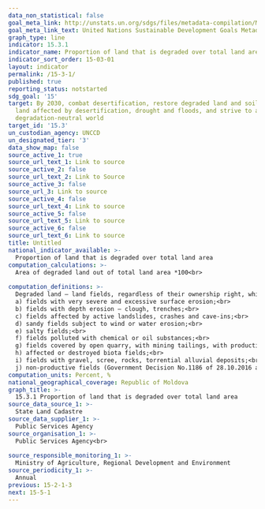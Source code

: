 ```yaml
---
data_non_statistical: false
goal_meta_link: http://unstats.un.org/sdgs/files/metadata-compilation/Metadata-Goal-15.pdf
goal_meta_link_text: United Nations Sustainable Development Goals Metadata (pdf 456kB)
graph_type: line
indicator: 15.3.1
indicator_name: Proportion of land that is degraded over total land area
indicator_sort_order: 15-03-01
layout: indicator
permalink: /15-3-1/
published: true
reporting_status: notstarted
sdg_goal: '15'
target: By 2030, combat desertification, restore degraded land and soil, including
  land affected by desertification, drought and floods, and strive to achieve a land
  degradation-neutral world
target_id: '15.3'
un_custodian_agency: UNCCD
un_designated_tier: '3'
data_show_map: false
source_active_1: true
source_url_text_1: Link to source
source_active_2: false
source_url_text_2: Link to Source
source_active_3: false
source_url_3: Link to source
source_active_4: false
source_url_text_4: Link to source
source_active_5: false
source_url_text_5: Link to source
source_active_6: false
source_url_text_6: Link to source
title: Untitled
national_indicator_available: >-
  Proportion of land that is degraded over total land area
computation_calculations: >-
  Area of degraded land out of total land area *100<br> 
  
computation_definitions: >-
  Degraded land – land fields, regardless of their ownership right, which through erosion, pollution or destructive actions of some anthropogenic factors, have lost for good their agricultural production capacity, but which may be improved by reforestation and works for ecosystems' recovery, for the purpose of protecting the soil, recovering the hydrological balance and improving the environmental conditions. The degraded areas may be part within the land cadastre of the following categories: agricultural fields, other fields (clough, landslides, etc.), water, etc. The degraded land includes:<br> 
  a) fields with very severe and excessive surface erosion;<br> 
  b) fields with depth erosion – clough, trenches;<br> 
  c) fields affected by active landslides, crashes and cave-ins;<br> 
  d) sandy fields subject to wind or water erosion;<br> 
  e) salty fields;<br> 
  f) fields polluted with chemical or oil substances;<br> 
  g) fields covered by open quarry, with mining tailings, with production waste or domestic waste, etc.;<br> 
  h) affected or destroyed biota fields;<br> 
  i) fields with gravel, scree, rocks, torrential alluvial deposits;<br> 
  j) non-productive fields (Government Decision No.1186 of 28.10.2016 approving the Regulation on performing reforestation works on degraded fields under public property of administrative-territorial units and degraded fields under private property). 
computation_units: Percent, %
national_geographical_coverage: Republic of Moldova
graph_title: >-
  15.3.1 Proportion of land that is degraded over total land area 
source_data_source_1: >-
  State Land Cadastre 
source_data_supplier_1: >-
  Public Services Agency
source_organisation_1: >-
  Public Services Agency<br> 
  
source_responsible_monitoring_1: >-
  Ministry of Agriculture, Regional Development and Environment
source_periodicity_1: >-
  Annual
previous: 15-2-1-3
next: 15-5-1
---
```


